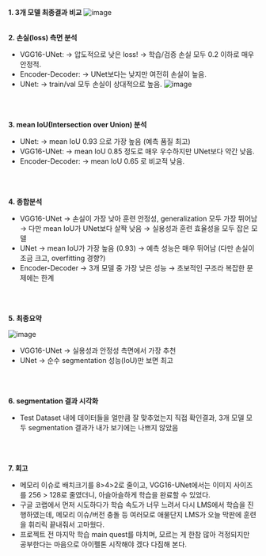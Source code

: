 **1. 3개 모델 최종결과 비교**
![image](https://github.com/user-attachments/assets/b3c79462-af6d-4bb4-bef9-a911633a9cb6)
<br>
<br>

**2. 손실(loss) 측면 분석**
- VGG16-UNet:
  → 압도적으로 낮은 loss!
  → 학습/검증 손실 모두 0.2 이하로 매우 안정적.
- Encoder-Decoder:
  → UNet보다는 낮지만 여전히 손실이 높음.
- UNet:
  → train/val 모두 손실이 상대적으로 높음.
![image](https://github.com/user-attachments/assets/3ba62608-9d0b-4016-8761-2df340c4d50b)
<br>
<br>

**3. mean IoU(Intersection over Union) 분석**
- UNet:
  → mean IoU 0.93 으로 가장 높음 (예측 품질 최고)
- VGG16-UNet:
  → mean IoU 0.85 정도로 매우 우수하지만 UNet보다 약간 낮음.
- Encoder-Decoder:
  → mean IoU 0.65 로 비교적 낮음.
<br>
<br>

**4. 종합분석**
- VGG16-UNet
  → 손실이 가장 낮아 훈련 안정성, generalization 모두 가장 뛰어남
  → 다만 mean IoU가 UNet보다 살짝 낮음
  → 실용성과 훈련 효율성을 모두 잡은 모델
- UNet
  → mean IoU가 가장 높음 (0.93)
  → 예측 성능은 매우 뛰어남 (다만 손실이 조금 크고, overfitting 경향?)
- Encoder-Decoder
  → 3개 모델 중 가장 낮은 성능
  → 초보적인 구조라 복잡한 문제에는 한계
<br>
<br>

**5. 최종요약**

![image](https://github.com/user-attachments/assets/b51f6bf8-e769-4436-adde-3a3469226f2d)
- VGG16-UNet
  → 실용성과 안정성 측면에서 가장 추천
- UNet
  → 순수 segmentation 성능(IoU)만 보면 최고
<br>
<br>

**6. segmentation 결과 시각화**
- Test Dataset 내에 데이터들을 얼만큼 잘 맞추었는지 직접 확인결과, 3개 모델 모두 segmentation 결과가 내가 보기에는 나쁘지 않았음
<br>
<br>

**7. 회고**
- 메모리 이슈로 배치크기를 8>4>2로 줄이고, VGG16-UNet에서는 이미지 사이즈를 256 > 128로 줄였더니, 아슬아슬하게 학습을 완료할 수 있었다.
- 구글 코랩에서 먼저 시도하다가 학습 속도가 너무 느려서 다시 LMS에서 학습을 진행하였는데, 메모리 이슈/버전 충돌 등 여러모로 애물단지 LMS가 오늘 막판에 훈련을 휘리릭 끝내줘서 고마웠다.
- 프로젝트 전 마지막 학습 main quest를 마치며, 모르는 게 한참 많아 걱정되지만 공부한다는 마음으로 아이펠톤 시작해야 겠다 다짐해 본다.
